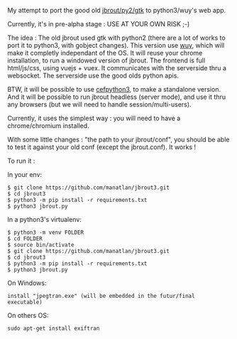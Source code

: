My attempt to port the good old [jbrout/py2/gtk](https://manatlan.com/jbrout/) to python3/wuy's web app.

Currently, it's in pre-alpha stage : USE AT YOUR OWN RISK ;-)

The idea : The old jbrout used gtk with python2 (there are a lot of works to port it to python3, with gobject changes). This version use [wuy](https://github.com/manatlan/wuy), which will make it completly independant of the OS. It will reuse your chrome installation, to run a windowed version of jbrout. The frontend is full html/js/css, using vuejs + vuex. It communicates with the serverside thru a websocket. The serverside use the good olds python apis.

BTW, it will be possible to use [cefpython3](https://github.com/cztomczak/cefpython), to make a standalone version. And it will be possible to run jbrout headless (server mode), and use it thru any browsers (but we will need to handle session/multi-users).

Currently, it uses the simplest way : you will need to have a chrome/chromium installed.

With some little changes : "the path to your jbrout/conf", you should be able to test it against your old conf (except the jbrout.conf). It works !

To run it :

In your env:

    $ git clone https://github.com/manatlan/jbrout3.git
    $ cd jbrout3
    $ python3 -m pip install -r requirements.txt
    $ python3 jbrout.py

In a python3's virtualenv:

    $ python3 -m venv FOLDER
    $ cd FOLDER
    $ source bin/activate
    $ git clone https://github.com/manatlan/jbrout3.git
    $ cd jbrout3
    $ python3 -m pip install -r requirements.txt
    $ python3 jbrout.py

On Windows:

    install "jpegtran.exe" (will be embedded in the futur/final executable)

On others OS:

    sudo apt-get install exiftran
